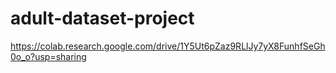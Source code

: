 # adult-dataset-project
https://colab.research.google.com/drive/1Y5Ut6pZaz9RLlJy7yX8FunhfSeGh0o_o?usp=sharing
